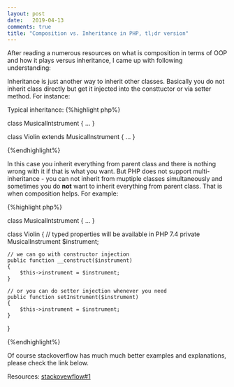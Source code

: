```yaml
---
layout: post
date:   2019-04-13
comments: true
title: "Composition vs. Inheritance in PHP, tl;dr version"
---
```


After reading a numerous resources on what is composition in terms of OOP and how it plays versus inheritance, I came up with following understanding:


Inheritance is just another way to inherit other classes. 
Basically you do not inherit class directly but get it injected into the consttuctor or via setter method. For instance:  

Typical inheritance:
{%highlight php%}

class MusicalIntstrument
{
    ...
}

class Violin extends MusicalInstrument
{
    ...
}

{%endhighlight%}

In this case you inherit everything from parent class and there is nothing wrong with it if that is what you want. But PHP does not support multi-inheritance - you can not inherit from muptiple classes simultaneously and sometimes you do **not** want to inherit everything from parent class. That is when composition helps. For example:


{%highlight php%}

class MusicalIntstrument
{
    ...
}

class Violin
{
    // typed properties will be available in PHP 7.4
    private MusicalInstrument $instrument;

    // we can go with constructor injection
    public function __construct($instrument)
    {
        $this->instrument = $instrument;
    }

    // or you can do setter injection whenever you need
    public function setInstrument($instrument)
    {
        $this->instrument = $instrument;
    }

}

{%endhighlight%}

Of course stackoverflow has much much better examples and explanations, please check the link below.

Resources:
[stackovewflow#1](https://stackoverflow.com/questions/49002/prefer-composition-over-inheritance?rq=1)
